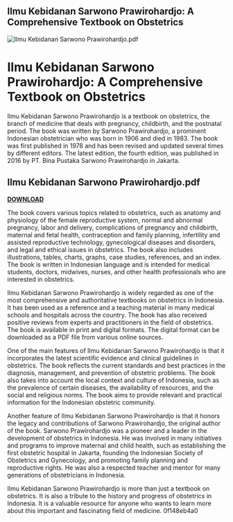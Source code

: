 ## Ilmu Kebidanan Sarwono Prawirohardjo: A Comprehensive Textbook on Obstetrics

 
![Ilmu Kebidanan Sarwono Prawirohardjo.pdf](https://encrypted-tbn2.gstatic.com/images?q=tbn:ANd9GcTBKYWCQsKxhlUnRCpLCcnRUS-MA1JL2E938hzTQdd_EZfJVqcZffUDQR2V)

 
# Ilmu Kebidanan Sarwono Prawirohardjo: A Comprehensive Textbook on Obstetrics
 
Ilmu Kebidanan Sarwono Prawirohardjo is a textbook on obstetrics, the branch of medicine that deals with pregnancy, childbirth, and the postnatal period. The book was written by Sarwono Prawirohardjo, a prominent Indonesian obstetrician who was born in 1906 and died in 1983. The book was first published in 1978 and has been revised and updated several times by different editors. The latest edition, the fourth edition, was published in 2016 by PT. Bina Pustaka Sarwono Prawirohardjo in Jakarta.
 
## Ilmu Kebidanan Sarwono Prawirohardjo.pdf


[**DOWNLOAD**](https://www.google.com/url?q=https%3A%2F%2Furluso.com%2F2tK9Gg&sa=D&sntz=1&usg=AOvVaw0DMB-urUuE82dZuj_JQ7uA)

 
The book covers various topics related to obstetrics, such as anatomy and physiology of the female reproductive system, normal and abnormal pregnancy, labor and delivery, complications of pregnancy and childbirth, maternal and fetal health, contraception and family planning, infertility and assisted reproductive technology, gynecological diseases and disorders, and legal and ethical issues in obstetrics. The book also includes illustrations, tables, charts, graphs, case studies, references, and an index. The book is written in Indonesian language and is intended for medical students, doctors, midwives, nurses, and other health professionals who are interested in obstetrics.
 
Ilmu Kebidanan Sarwono Prawirohardjo is widely regarded as one of the most comprehensive and authoritative textbooks on obstetrics in Indonesia. It has been used as a reference and a teaching material in many medical schools and hospitals across the country. The book has also received positive reviews from experts and practitioners in the field of obstetrics. The book is available in print and digital formats. The digital format can be downloaded as a PDF file from various online sources.
  
One of the main features of Ilmu Kebidanan Sarwono Prawirohardjo is that it incorporates the latest scientific evidence and clinical guidelines in obstetrics. The book reflects the current standards and best practices in the diagnosis, management, and prevention of obstetric problems. The book also takes into account the local context and culture of Indonesia, such as the prevalence of certain diseases, the availability of resources, and the social and religious norms. The book aims to provide relevant and practical information for the Indonesian obstetric community.
 
Another feature of Ilmu Kebidanan Sarwono Prawirohardjo is that it honors the legacy and contributions of Sarwono Prawirohardjo, the original author of the book. Sarwono Prawirohardjo was a pioneer and a leader in the development of obstetrics in Indonesia. He was involved in many initiatives and programs to improve maternal and child health, such as establishing the first obstetric hospital in Jakarta, founding the Indonesian Society of Obstetrics and Gynecology, and promoting family planning and reproductive rights. He was also a respected teacher and mentor for many generations of obstetricians in Indonesia.
 
Ilmu Kebidanan Sarwono Prawirohardjo is more than just a textbook on obstetrics. It is also a tribute to the history and progress of obstetrics in Indonesia. It is a valuable resource for anyone who wants to learn more about this important and fascinating field of medicine.
 0f148eb4a0

